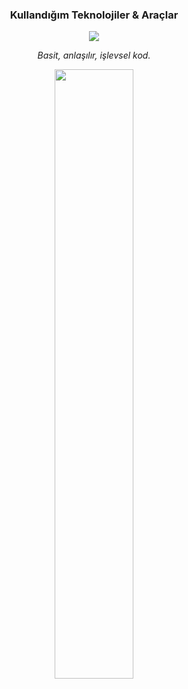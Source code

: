     
<h3 align="center"> Kullandığım Teknolojiler & Araçlar </h3>
<p align="center">
  <a href="https://skillicons.dev">
    <img src="https://skillicons.dev/icons?i=python,go,rust,js,ts,html,css,electron,vscode,powershell&perline=5&theme=dark" />
  </a>
</p>
<p align="center">
  <em>Basit, anlaşılır, işlevsel kod.</em>
</p>
<p align="center">
  <img height="50%" width="auto" src ="https://github-readme-stats.vercel.app/api?username=ArdaYILDIZ-DEV&show_icons=true&count_private=true&theme=darcula&hide_border=true&hide=issues,contribs&bg_color=00000000">
  <img height="50%" width="auto" src ="https://github-readme-stats.vercel.app/api/top-langs/?username=ArdaYILDIZ-DEV&layout=compact&
  
